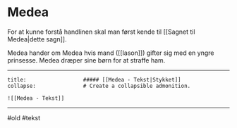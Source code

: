 # Medea
For at kunne forstå handlinen skal man først kende til [[Sagnet til Medea|dette sagn]].

Medea hander om Medea hvis mand ([[Iason]]) gifter sig med en yngre prinsesse. Medea dræper sine børn for at straffe ham.

---

```ad-example # Admonition type. See below for a list of available types.
title:                  ##### [[Medea - Tekst|Stykket]]
collapse:               # Create a collapsible admonition.

![[Medea - Tekst]]

```

---


#old 
#tekst 

